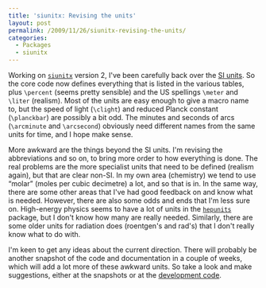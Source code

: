 ```yaml
---
title: 'siunitx: Revising the units'
layout: post
permalink: /2009/11/26/siunitx-revising-the-units/
categories:
  - Packages
  - siunitx
---
```

Working on [`siunitx`](https://ctan.org/pkg/siunitx) version 2, I've been carefully back over the [SI units](http://www.bipm.org/en/si/si_brochure/). So the core code now defines everything that is listed in the various tables, plus `\percent` (seems pretty sensible) and the US spellings `\meter` and `\liter` (realism). Most of the units are easy enough to give a macro name to, but the speed of light (`\clight`) and reduced Planck constant (`\planckbar`) are possibly a bit odd. The minutes and seconds of arcs (`\arcminute` and `\arcsecond`) obviously need different names from the same units for time, and I hope make sense.

More awkward are the things beyond the SI units. I'm revising the abbreviations and so on, to bring more order to how everything is done. The real problems are the more specialist units that need to be defined (realism again), but that are clear non-SI. In my own area (chemistry) we tend to use “molar” (moles per cubic decimetre) a lot, and so that is in. In the same way, there are some other areas that I've had good feedback on and know what is needed. However, there are also some odds and ends that I'm less sure on. High-energy physics seems to have a lot of units in the [`hepunits`](https://ctan.org/pkg/hepunits) package, but I don't know how many are really needed. Similarly, there are some older units for radiation does (roentgen's and rad's) that I don't really know what to do with.

I'm keen to get any ideas about the current direction. There will probably be another snapshot of the code and documentation in a couple of weeks, which will add a lot more of these awkward units. So take a look and make suggestions, either at the snapshots or at the [development code](http://svn.berlios.de/svnroot/repos/siunitx/).
